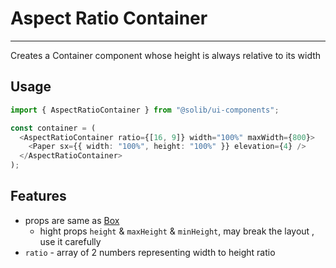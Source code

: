 # Aspect Ratio Container

---

Creates a Container component whose height is always relative to its width

## Usage

```typescript
import { AspectRatioContainer } from "@solib/ui-components";

const container = (
  <AspectRatioContainer ratio={[16, 9]} width="100%" maxWidth={800}>
    <Paper sx={{ width: "100%", height: "100%" }} elevation={4} />
  </AspectRatioContainer>
);
```

## Features

- props are same as [Box](https://mui.com/material-ui/react-box/)
  - hight props `height` & `maxHeight` & `minHeight`, may break the layout , use it carefully
- `ratio` - array of 2 numbers representing width to height ratio
